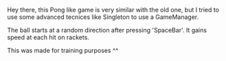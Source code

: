 Hey there, this Pong like game is very similar with the old one, but I tried to use some advanced tecnices like Singleton to use a GameManager.

The ball starts at a random direction after pressing 'SpaceBar'. It gains speed at each hit on rackets.

This was made for training purposes ^^
